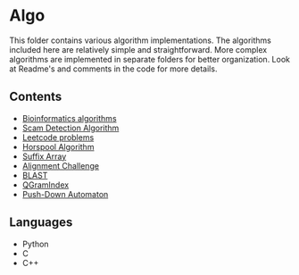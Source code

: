 # Algo

This folder contains various algorithm implementations. The algorithms included here are relatively 
simple and straightforward. More complex algorithms are implemented in separate folders for better 
organization. Look at Readme's and comments in the code for more details.

## Contents

- [Bioinformatics algorithms](./bioinfo)
- [Scam Detection Algorithm](./scam_algo)
- [Leetcode problems](./leetcode)
- [Horspool Algorithm](./horspool)
- [Suffix Array](./suftab)
- [Alignment Challenge](./align)
- [BLAST](./BLAST)
- [QGramIndex](./QGramIndex)
- [Push-Down Automaton](./push-down-automaton)

## Languages
- Python
- C
- C++

